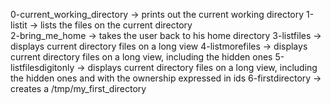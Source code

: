 0-current_working_directory -> prints out the current working directory
1-listit -> lists the files on the current directory	
2-bring_me_home -> takes the user back to his home directory
3-listfiles -> displays current directory files on a long view
4-listmorefiles -> displays current directory files on a long view, including the hidden ones
5-listfilesdigitonly -> displays current directory files on a long view, including the hidden ones and with the ownership expressed in ids
6-firstdirectory -> creates a /tmp/my_first_directory 
